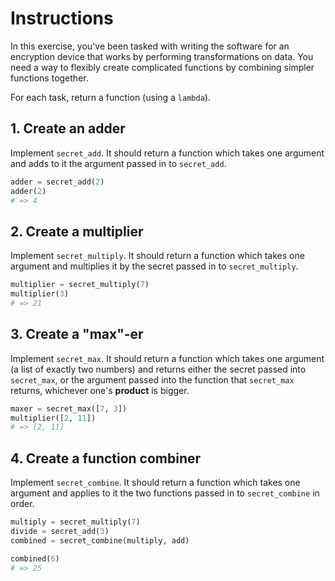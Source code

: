 # Instructions

In this exercise, you've been tasked with writing the software for an encryption device that works by performing transformations on data. You need a way to flexibly create complicated functions by combining simpler functions together.

For each task, return a function (using a `lambda`).


## 1. Create an adder

Implement `secret_add`. It should return a function which takes one argument and adds to it the argument passed in to `secret_add`.

```python
adder = secret_add(2)
adder(2)
# => 4
```

## 2. Create a multiplier

Implement `secret_multiply`. It should return a function which takes one argument and multiplies it by the secret passed in to `secret_multiply`.

```python
multiplier = secret_multiply(7)
multiplier(3)
# => 21
```

## 3. Create a "max"-er

Implement `secret_max`. It should return a function which takes one argument (a list of exactly two numbers) and returns either the secret passed into `secret_max`, or the argument passed into the function that `secret_max` returns, whichever one's **product** is bigger.

```python
maxer = secret_max([7, 3])
multiplier([2, 11])
# => [2, 11]
```

## 4. Create a function combiner

Implement `secret_combine`. It should return a function which takes one argument and applies to it the two functions passed in to `secret_combine` in order.

```python
multiply = secret_multiply(7)
divide = secret_add(3)
combined = secret_combine(multiply, add)

combined(6)
# => 25
```
